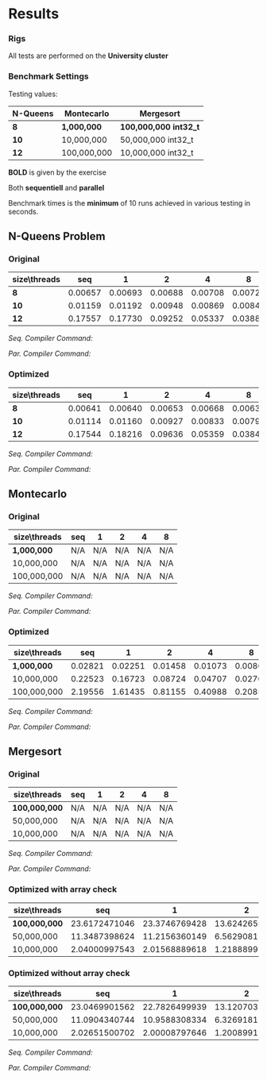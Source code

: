 # Results

### Rigs
All tests are performed on the **University cluster**

### Benchmark Settings

Testing values:

| N-Queens | Montecarlo | Mergesort |
|----------|------------|-----------|
| **8**       | **1,000,000**   | **100,000,000 int32_t**  |
| **10**       | 10,000,000    | 50,000,000 int32_t    |
| **12**       | 100,000,000    | 10,000,000 int32_t      |

**BOLD** is given by the exercise

Both **sequentiell** and **parallel**

Benchmark times is the **minimum** of 10 runs achieved in various testing in seconds.

## N-Queens Problem

### Original

| size\threads | seq | 1 | 2 | 4 | 8 |
|------|-------|--------|--------|--------|--------|
| **8**   | 0.00657 | 0.00693 | 0.00688 | 0.00708 | 0.00722|
| **10**   | 0.01159 | 0.01192 | 0.00948 | 0.00869 | 0.00841 |
| **12**   | 0.17557 | 0.17730 | 0.09252 | 0.05337 | 0.03888 |

_Seq. Compiler Command:_

_Par. Compiler Command:_

### Optimized

| size\threads | seq | 1 | 2 | 4 | 8 |
|------|-------|--------|--------|--------|--------|
| **8**   | 0.00641| 0.00640 | 0.00653 | 0.00668 | 0.00638 |
| **10**   | 0.01114 | 0.01160 | 0.00927 | 0.00833 | 0.00799 |
| **12**   | 0.17544 | 0.18216 | 0.09636 | 0.05359 | 0.03849 |

_Seq. Compiler Command:_

_Par. Compiler Command:_

## Montecarlo

### Original

| size\threads | seq | 1 | 2 | 4 | 8 |
|------|-------|--------|--------|--------|--------|
| **1,000,000**   | N/A | N/A| N/A | N/A | N/A |
| 10,000,000   | N/A | N/A| N/A | N/A | N/A |
| 100,000,000   | N/A | N/A| N/A | N/A | N/A |

_Seq. Compiler Command:_

_Par. Compiler Command:_

### Optimized

| size\threads | seq | 1 | 2 | 4 | 8 |
|------|-------|--------|--------|--------|--------|
| **1,000,000**   | 0.02821 | 0.02251 | 0.01458 | 0.01073 | 0.00862 |
| 10,000,000   | 0.22523 | 0.16723 | 0.08724| 0.04707 | 0.02709 |
| 100,000,000   | 2.19556 | 1.61435 | 0.81155 | 0.40988 | 0.20855 |

_Seq. Compiler Command:_

_Par. Compiler Command:_

## Mergesort

### Original

| size\threads | seq | 1 | 2 | 4 | 8 |
|------|-------|--------|--------|--------|--------|
| **100,000,000**   | N/A | N/A| N/A | N/A | N/A |
| 50,000,000   | N/A | N/A| N/A | N/A | N/A |
| 10,000,000   | N/A | N/A| N/A | N/A | N/A |

_Seq. Compiler Command:_

_Par. Compiler Command:_

### Optimized with array check

| size\threads | seq | 1 | 2 | 4 | 8 |
|------|-------|--------|--------|--------|--------|
| **100,000,000**   |23.6172471046|23.3746769428|13.6242659092|9.16054105759|8.83927297592|
| 50,000,000   |11.3487398624|11.2156360149|6.56290817261|4.41468501091|4.26440906525|
| 10,000,000   |2.04000997543|2.01568889618|1.21888995171|0.808686971664|0.773750066757|

### Optimized without array check
| size\threads | seq | 1 | 2 | 4 | 8 |
|------|-------|--------|--------|--------|--------|
| **100,000,000**   |23.0469901562|22.7826499939|13.1207032204|8.63236498833|8.3134200573|
| 50,000,000   |11.0904340744|10.9588308334|6.32691812515|4.1782810688|4.01788687706|
| 10,000,000   |2.02651500702|2.00008797646|1.20089912415|0.794095039368|0.758894920349|


_Seq. Compiler Command:_

_Par. Compiler Command:_

